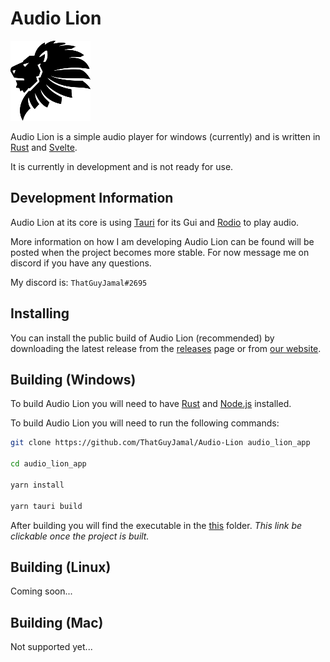 # Audio Lion

![icon](./static/lion/128px.png)

Audio Lion is a simple audio player for windows (currently) and is written in [Rust](https://www.rust-lang.org/) and [Svelte](https://svelte.dev/). 

It is currently in development and is not ready for use.

## Development Information

Audio Lion at its core is using [Tauri](https://tauri.app/) for its Gui and [Rodio](https://github.com/RustAudio/rodio) to play audio. 

More information on how I am developing Audio Lion can be found will be posted when the project becomes more stable. For now message me on discord if you have any questions.

My discord is: `ThatGuyJamal#2695`


## Installing

You can install the public build of Audio Lion (recommended) by downloading the latest release from the [releases](https://github.com/ThatGuyJamal/Audio-Lion/releases) page or from [our website](https://example.com/).

## Building (Windows)

To build Audio Lion you will need to have [Rust](https://www.rust-lang.org/) and [Node.js](https://nodejs.org/en/) installed.

To build Audio Lion you will need to run the following commands:

```bash
git clone https://github.com/ThatGuyJamal/Audio-Lion audio_lion_app

cd audio_lion_app

yarn install

yarn tauri build
```

After building you will find the executable in the [this](./src-tauri/target/release/bundle/msi/) folder. *This link be clickable once the project is built.*

## Building (Linux)

Coming soon...

## Building (Mac)

Not supported yet...